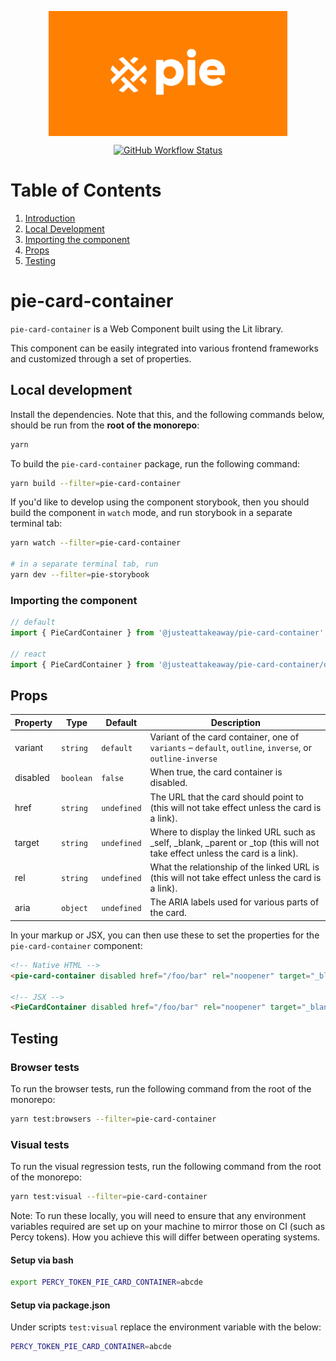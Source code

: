 <p align="center">
  <img align="center" src="../../../readme_image.png" height="200" alt="">
</p>

<p align="center">
  <a href="https://www.npmjs.com/@justeattakeaway/pie-card-container">
    <img alt="GitHub Workflow Status" src="https://img.shields.io/npm/v/@justeattakeaway/pie-card-container.svg">
  </a>
</p>

# Table of Contents

1. [Introduction](#pie-card-container)
2. [Local Development](#local-development)
3. [Importing the component](#importing-the-component)
4. [Props](#props)
5. [Testing](#testing)

# pie-card-container

`pie-card-container` is a Web Component built using the Lit library.

This component can be easily integrated into various frontend frameworks and customized through a set of properties.

## Local development

Install the dependencies. Note that this, and the following commands below, should be run from the **root of the monorepo**:

```bash
yarn
```

To build the `pie-card-container` package, run the following command:

```bash
yarn build --filter=pie-card-container
```

If you'd like to develop using the component storybook, then you should build the component in `watch` mode, and run storybook in a separate terminal tab:

```bash
yarn watch --filter=pie-card-container

# in a separate terminal tab, run
yarn dev --filter=pie-storybook
```

### Importing the component

```js
// default
import { PieCardContainer } from '@justeattakeaway/pie-card-container';

// react
import { PieCardContainer } from '@justeattakeaway/pie-card-container/dist/react';
```

## Props

| Property | Type        | Default       | Description                                                                                                                   |
| -------- | ----------- | ------------- | ----------------------------------------------------------------------------------------------------------------------------- |
| variant  | `string`  | `default`   | Variant of the card container, one of `variants` – `default`, `outline`, `inverse`, or `outline-inverse`         |
| disabled | `boolean` | `false`     | When true, the card container is disabled.                                                                                    |
| href     | `string`  | `undefined` | The URL that the card should point to (this will not take effect unless the card is a link).                                  |
| target   | `string`  | `undefined` | Where to display the linked URL such as _self, _blank, _parent or _top (this will not take effect unless the card is a link). |
| rel      | `string`  | `undefined` | What the relationship of the linked URL is (this will not take effect unless the card is a link).                             |
| aria     | `object`  | `undefined` | The ARIA labels used for various parts of the card.                                                                           |

In your markup or JSX, you can then use these to set the properties for the `pie-card-container` component:

```html
<!-- Native HTML -->
<pie-card-container disabled href="/foo/bar" rel="noopener" target="_blank"></pie-card-container>

<!-- JSX -->
<PieCardContainer disabled href="/foo/bar" rel="noopener" target="_blank"></PieCardContainer>
```

## Testing

### Browser tests

To run the browser tests, run the following command from the root of the monorepo:

```bash
yarn test:browsers --filter=pie-card-container
```

### Visual tests

To run the visual regression tests, run the following command from the root of the monorepo:

```bash
yarn test:visual --filter=pie-card-container
```

Note: To run these locally, you will need to ensure that any environment variables required are set up on your machine to mirror those on CI (such as Percy tokens). How you achieve this will differ between operating systems.

#### Setup via bash

```bash
export PERCY_TOKEN_PIE_CARD_CONTAINER=abcde
```

#### Setup via package.json

Under scripts `test:visual` replace the environment variable with the below:

```bash
PERCY_TOKEN_PIE_CARD_CONTAINER=abcde
```

